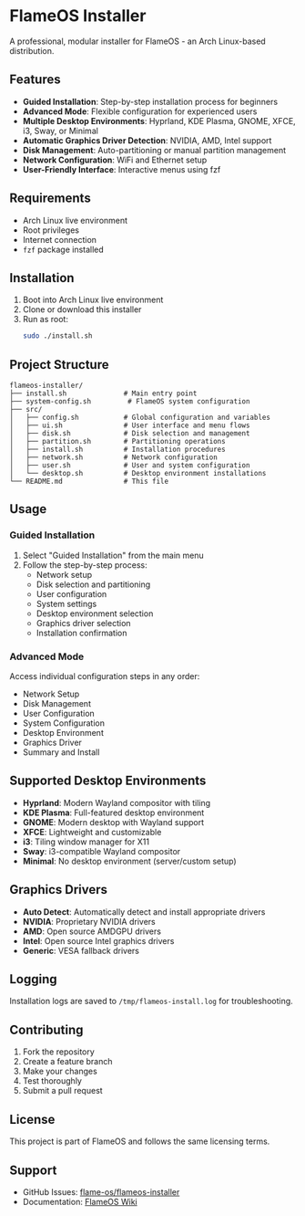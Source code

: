 # FlameOS Installer

A professional, modular installer for FlameOS - an Arch Linux-based distribution.

## Features

- **Guided Installation**: Step-by-step installation process for beginners
- **Advanced Mode**: Flexible configuration for experienced users
- **Multiple Desktop Environments**: Hyprland, KDE Plasma, GNOME, XFCE, i3, Sway, or Minimal
- **Automatic Graphics Driver Detection**: NVIDIA, AMD, Intel support
- **Disk Management**: Auto-partitioning or manual partition management
- **Network Configuration**: WiFi and Ethernet setup
- **User-Friendly Interface**: Interactive menus using fzf

## Requirements

- Arch Linux live environment
- Root privileges
- Internet connection
- `fzf` package installed

## Installation

1. Boot into Arch Linux live environment
2. Clone or download this installer
3. Run as root:
   ```bash
   sudo ./install.sh
   ```

## Project Structure

```
flameos-installer/
├── install.sh              # Main entry point
├── system-config.sh         # FlameOS system configuration
├── src/
│   ├── config.sh           # Global configuration and variables
│   ├── ui.sh               # User interface and menu flows
│   ├── disk.sh             # Disk selection and management
│   ├── partition.sh        # Partitioning operations
│   ├── install.sh          # Installation procedures
│   ├── network.sh          # Network configuration
│   ├── user.sh             # User and system configuration
│   └── desktop.sh          # Desktop environment installations
└── README.md               # This file
```

## Usage

### Guided Installation
1. Select "Guided Installation" from the main menu
2. Follow the step-by-step process:
   - Network setup
   - Disk selection and partitioning
   - User configuration
   - System settings
   - Desktop environment selection
   - Graphics driver selection
   - Installation confirmation

### Advanced Mode
Access individual configuration steps in any order:
- Network Setup
- Disk Management
- User Configuration
- System Configuration
- Desktop Environment
- Graphics Driver
- Summary and Install

## Supported Desktop Environments

- **Hyprland**: Modern Wayland compositor with tiling
- **KDE Plasma**: Full-featured desktop environment
- **GNOME**: Modern desktop with Wayland support
- **XFCE**: Lightweight and customizable
- **i3**: Tiling window manager for X11
- **Sway**: i3-compatible Wayland compositor
- **Minimal**: No desktop environment (server/custom setup)

## Graphics Drivers

- **Auto Detect**: Automatically detect and install appropriate drivers
- **NVIDIA**: Proprietary NVIDIA drivers
- **AMD**: Open source AMDGPU drivers
- **Intel**: Open source Intel graphics drivers
- **Generic**: VESA fallback drivers

## Logging

Installation logs are saved to `/tmp/flameos-install.log` for troubleshooting.

## Contributing

1. Fork the repository
2. Create a feature branch
3. Make your changes
4. Test thoroughly
5. Submit a pull request

## License

This project is part of FlameOS and follows the same licensing terms.

## Support

- GitHub Issues: [flame-os/flameos-installer](https://github.com/flame-os)
- Documentation: [FlameOS Wiki](https://github.com/flame-os)
